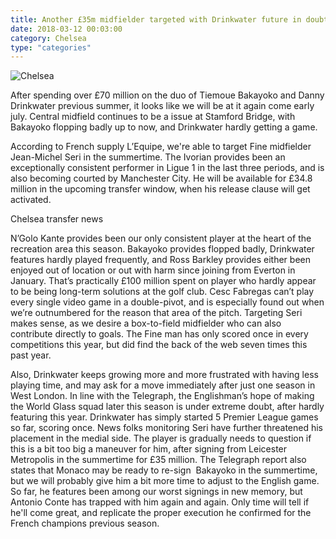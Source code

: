 ```yaml
---
title: Another £35m midfielder targeted with Drinkwater future in doubt
date: 2018-03-12 00:03:00
category: Chelsea
type: "categories"
---
```


![Chelsea](https://www.webhomelibrary.com/content/images/8.jpg)

After spending over £70 million on the duo of Tiemoue Bakayoko and Danny Drinkwater previous summer, it looks like we will be at it again come early july. Central midfield continues to be a issue at Stamford Bridge, with Bakayoko flopping badly up to now, and Drinkwater hardly getting a game.

According to French supply L’Equipe, we're able to target Fine midfielder Jean-Michel Seri in the summertime. The Ivorian provides been an exceptionally consistent performer in Ligue 1 in the last three periods, and is also becoming courted by Manchester City. He will be available for £34.8 million in the upcoming transfer window, when his release clause will get activated.

Chelsea transfer news

N’Golo Kante provides been our only consistent player at the heart of the recreation area this season. Bakayoko provides flopped badly, Drinkwater features hardly played frequently, and Ross Barkley provides either been enjoyed out of location or out with harm since joining from Everton in January. That’s practically £100 million spent on player who hardly appear to be being long-term solutions at the golf club. Cesc Fabregas can’t play every single video game in a double-pivot, and is especially found out when we’re outnumbered for the reason that area of the pitch. Targeting Seri makes sense, as we desire a box-to-field midfielder who can also contribute directly to goals. The Fine man has only scored once in every competitions this year, but did find the back of the web seven times this past year.

Also, Drinkwater keeps growing more and more frustrated with having less playing time, and may ask for a move immediately after just one season in West London. In line with the Telegraph, the Englishman’s hope of making the World Glass squad later this season is under extreme doubt, after hardly featuring this year. Drinkwater has simply started 5 Premier League games so far, scoring once. News folks monitoring Seri have further threatened his placement in the medial side. The player is gradually needs to question if this is a bit too big a maneuver for him, after signing from Leicester Metropolis in the summertime for £35 million.
The Telegraph report also states that Monaco may be ready to re-sign  Bakayoko in the summertime, but we will probably give him a bit more time to adjust to the English game. So far, he features been among our worst signings in new memory, but Antonio Conte has trapped with him again and again. Only time will tell if he'll come great, and replicate the proper execution he confirmed for the French champions previous season.
